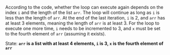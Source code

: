 According to the code, whether the loop can execute again depends on the index `i` and the length of the list `arr`. The loop will continue as long as `i` is less than the length of `arr`. At the end of the last iteration, `i` is 2, and `arr` has at least 3 elements, meaning the length of `arr` is at least 3. For the loop to execute one more time, `i` needs to be incremented to 3, and `x` must be set to the fourth element of `arr` (assuming it exists).

State: **`arr` is a list with at least 4 elements, `i` is 3, `x` is the fourth element of `arr`**